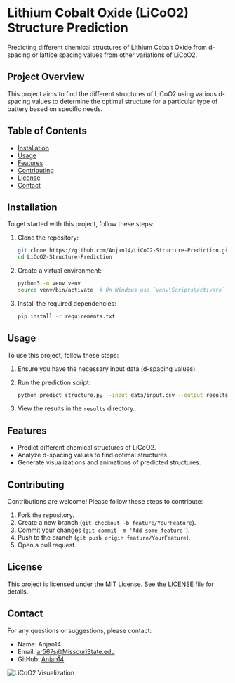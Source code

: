 # Lithium Cobalt Oxide (LiCoO2) Structure Prediction

Predicting different chemical structures of Lithium Cobalt Oxide from d-spacing or lattice spacing values from other variations of LiCoO2.

## Project Overview

This project aims to find the different structures of LiCoO2 using various d-spacing values to determine the optimal structure for a particular type of battery based on specific needs.

## Table of Contents

- [Installation](#installation)
- [Usage](#usage)
- [Features](#features)
- [Contributing](#contributing)
- [License](#license)
- [Contact](#contact)

## Installation

To get started with this project, follow these steps:

1. Clone the repository:
    ```sh
    git clone https://github.com/Anjan14/LiCoO2-Structure-Prediction.git
    cd LiCoO2-Structure-Prediction
    ```

2. Create a virtual environment:
    ```sh
    python3 -m venv venv
    source venv/bin/activate  # On Windows use `venv\Scripts\activate`
    ```

3. Install the required dependencies:
    ```sh
    pip install -r requirements.txt
    ```

## Usage

To use this project, follow these steps:

1. Ensure you have the necessary input data (d-spacing values).
2. Run the prediction script:
    ```sh
    python predict_structure.py --input data/input.csv --output results/output.csv
    ```

3. View the results in the `results` directory.

## Features

- Predict different chemical structures of LiCoO2.
- Analyze d-spacing values to find optimal structures.
- Generate visualizations and animations of predicted structures.

## Contributing

Contributions are welcome! Please follow these steps to contribute:

1. Fork the repository.
2. Create a new branch (`git checkout -b feature/YourFeature`).
3. Commit your changes (`git commit -m 'Add some feature'`).
4. Push to the branch (`git push origin feature/YourFeature`).
5. Open a pull request.

## License

This project is licensed under the MIT License. See the [LICENSE](LICENSE) file for details.

## Contact

For any questions or suggestions, please contact:

- Name: Anjan14
- Email: ar567s@MissouriState.edu
- GitHub: [Anjan14](https://github.com/Anjan14)

![LiCoO2 Visualization](https://example.com/path/to/visualization.gif)
